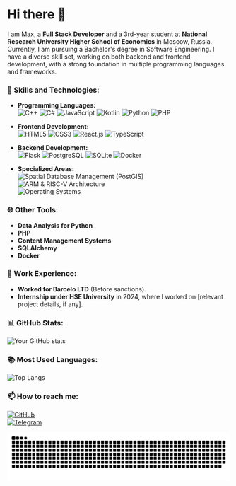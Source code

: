 # Hi there 👋

I am Max, a **Full Stack Developer** and a 3rd-year student at **National Research University Higher School of Economics** in Moscow, Russia. Currently, I am pursuing a Bachelor's degree in Software Engineering. I have a diverse skill set, working on both backend and frontend development, with a strong foundation in multiple programming languages and frameworks.

### 🔧 Skills and Technologies:
- **Programming Languages:**  
  ![C++](https://img.shields.io/badge/C++-00599C?style=for-the-badge&logo=cplusplus&logoColor=white) 
  ![C#](https://img.shields.io/badge/C%23-239120?style=for-the-badge&logo=c-sharp&logoColor=white) 
  ![JavaScript](https://img.shields.io/badge/JavaScript-F7DF1E?style=for-the-badge&logo=javascript&logoColor=black) 
  ![Kotlin](https://img.shields.io/badge/Kotlin-0095D5?style=for-the-badge&logo=kotlin&logoColor=white) 
  ![Python](https://img.shields.io/badge/Python-3776AB?style=for-the-badge&logo=python&logoColor=white)
  ![PHP](https://img.shields.io/badge/PHP-777BB4?style=for-the-badge&logo=php&logoColor=white)

- **Frontend Development:**  
  ![HTML5](https://img.shields.io/badge/HTML5-E34F26?style=for-the-badge&logo=html5&logoColor=white) 
  ![CSS3](https://img.shields.io/badge/CSS3-1572B6?style=for-the-badge&logo=css3&logoColor=white) 
  ![React.js](https://img.shields.io/badge/React-20232A?style=for-the-badge&logo=react&logoColor=61DAFB) 
  ![TypeScript](https://img.shields.io/badge/TypeScript-007ACC?style=for-the-badge&logo=typescript&logoColor=white)

- **Backend Development:**  
  ![Flask](https://img.shields.io/badge/Flask-000000?style=for-the-badge&logo=flask&logoColor=white) 
  ![PostgreSQL](https://img.shields.io/badge/PostgreSQL-316192?style=for-the-badge&logo=postgresql&logoColor=white) 
  ![SQLite](https://img.shields.io/badge/SQLite-003B57?style=for-the-badge&logo=sqlite&logoColor=white) 
  ![Docker](https://img.shields.io/badge/Docker-2496ED?style=for-the-badge&logo=docker&logoColor=white)

- **Specialized Areas:**  
  ![Spatial Database Management (PostGIS)](https://img.shields.io/badge/PostGIS-0064a5?style=for-the-badge&logo=postgresql&logoColor=white) 
  ![ARM & RISC-V Architecture](https://img.shields.io/badge/ARM-RISC--V-3776AB?style=for-the-badge&logo=riscv)  
  ![Operating Systems](https://img.shields.io/badge/OS-Operating%20Systems-blue?style=for-the-badge)

### 🌐 Other Tools:
- **Data Analysis for Python**
- **PHP**
- **Content Management Systems**
- **SQLAlchemy**
- **Docker**

### 🏢 Work Experience:
- **Worked for Barcelo LTD** (Before sanctions).
- **Internship under HSE University** in 2024, where I worked on [relevant project details, if any].

### 📊 GitHub Stats:
![Your GitHub stats](https://github-readme-stats.vercel.app/api?username=Kxrma47&show_icons=true&theme=dark)

### 📚 Most Used Languages:
![Top Langs](https://github-readme-stats.vercel.app/api/top-langs/?username=Kxrma47&layout=compact&theme=dark&langs_count=10)

### 📫 How to reach me:
[![GitHub](https://img.shields.io/badge/GitHub-black?style=flat-square&logo=github)](https://github.com/Kxrma47)  
[![Telegram](https://img.shields.io/badge/Telegram-2CA5E0?style=flat-square&logo=telegram&logoColor=white)](https://t.me/wadupdog)

![GitHub Snake Animation](https://github.com/Platane/snk/raw/output/github-contribution-grid-snake.svg)


